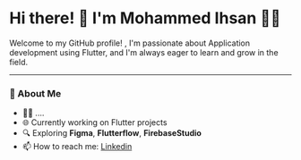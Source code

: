 # Hi there! 👋 I'm Mohammed Ihsan 👨‍💻

Welcome to my GitHub profile! , I'm passionate about Application development using Flutter, and I'm always eager to learn and grow in the field.

---
### 🚀 About Me
- 🧑‍🎓 ....
- 🌐 Currently working on Flutter projects
- 🔍 Exploring **Figma**, **Flutterflow**, **FirebaseStudio**
- 📫 How to reach me: [Linkedin](https://www.linkedin.com/in/mohammed-ihsan-37b22431b/)




<!---
Mohammed Ihsan/Mohammed Ihsan is a ✨ special ✨ repository because its `README.md` (this file) appears on your GitHub profile.
You can click the Preview link to take a look at your changes.
--->
